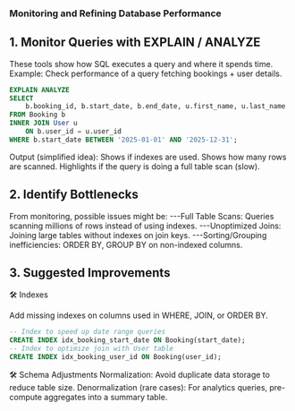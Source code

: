 ### Monitoring and Refining Database Performance

## 1. Monitor Queries with EXPLAIN / ANALYZE
These tools show how SQL executes a query and where it spends time.
Example: Check performance of a query fetching bookings + user details.
```sql
EXPLAIN ANALYZE
SELECT 
    b.booking_id, b.start_date, b.end_date, u.first_name, u.last_name
FROM Booking b
INNER JOIN User u 
    ON b.user_id = u.user_id
WHERE b.start_date BETWEEN '2025-01-01' AND '2025-12-31';
```

Output (simplified idea):
Shows if indexes are used.
Shows how many rows are scanned.
Highlights if the query is doing a full table scan (slow).


## 2. Identify Bottlenecks
From monitoring, possible issues might be:
---Full Table Scans: Queries scanning millions of rows instead of using indexes.
---Unoptimized Joins: Joining large tables without indexes on join keys.
---Sorting/Grouping inefficiencies: ORDER BY, GROUP BY on non-indexed columns.


## 3. Suggested Improvements
🛠 Indexes

Add missing indexes on columns used in WHERE, JOIN, or ORDER BY.
```sql
-- Index to speed up date range queries
CREATE INDEX idx_booking_start_date ON Booking(start_date);
-- Index to optimize join with User table
CREATE INDEX idx_booking_user_id ON Booking(user_id);
```
🛠 Schema Adjustments
Normalization: Avoid duplicate data storage to reduce table size.
Denormalization (rare cases): For analytics queries, pre-compute aggregates into a summary table.